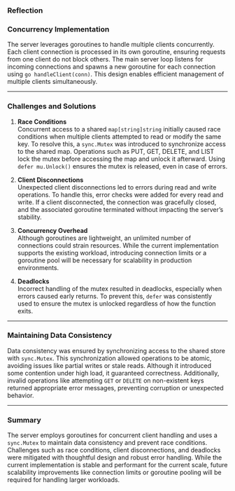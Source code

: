 ### Reflection


### **Concurrency Implementation**

The server leverages goroutines to handle multiple clients concurrently. Each client connection is processed in its own goroutine, ensuring requests from one client do not block others. The main server loop listens for incoming connections and spawns a new goroutine for each connection using `go handleClient(conn)`. This design enables efficient management of multiple clients simultaneously.

---

### **Challenges and Solutions**

1. **Race Conditions**  
   Concurrent access to a shared `map[string]string` initially caused race conditions when multiple clients attempted to read or modify the same key. To resolve this, a `sync.Mutex` was introduced to synchronize access to the shared map. Operations such as PUT, GET, DELETE, and LIST lock the mutex before accessing the map and unlock it afterward. Using `defer mu.Unlock()` ensures the mutex is released, even in case of errors.

2. **Client Disconnections**  
   Unexpected client disconnections led to errors during read and write operations. To handle this, error checks were added for every read and write. If a client disconnected, the connection was gracefully closed, and the associated goroutine terminated without impacting the server’s stability.

3. **Concurrency Overhead**  
   Although goroutines are lightweight, an unlimited number of connections could strain resources. While the current implementation supports the existing workload, introducing connection limits or a goroutine pool will be necessary for scalability in production environments.

4. **Deadlocks**  
   Incorrect handling of the mutex resulted in deadlocks, especially when errors caused early returns. To prevent this, `defer` was consistently used to ensure the mutex is unlocked regardless of how the function exits.

---

### **Maintaining Data Consistency**

Data consistency was ensured by synchronizing access to the shared store with `sync.Mutex`. This synchronization allowed operations to be atomic, avoiding issues like partial writes or stale reads. Although it introduced some contention under high load, it guaranteed correctness. Additionally, invalid operations like attempting `GET` or `DELETE` on non-existent keys returned appropriate error messages, preventing corruption or unexpected behavior.

---

### **Summary**

The server employs goroutines for concurrent client handling and uses a `sync.Mutex` to maintain data consistency and prevent race conditions. Challenges such as race conditions, client disconnections, and deadlocks were mitigated with thoughtful design and robust error handling. While the current implementation is stable and performant for the current scale, future scalability improvements like connection limits or goroutine pooling will be required for handling larger workloads.
